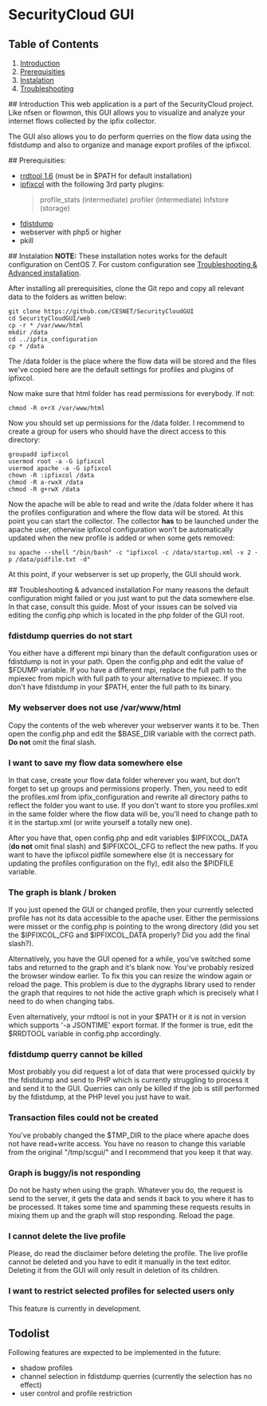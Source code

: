 # SecurityCloud GUI
## Table of Contents
1. [Introduction](#intro)
2. [Prerequisities](#pre)
3. [Instalation](#install)
4. [Troubleshooting](#trouble)

##<a name="intro"></a> Introduction
This web application is a part of the SecurityCloud project. Like nfsen or flowmon, this GUI allows you to visualize and analyze your internet flows collected by the ipfix collector.

The GUI also allows you to do perform querries on the flow data using the fdistdump and also to organize and manage export profiles of the ipfixcol.

##<a name="pre"></a> Prerequisities:
- [rrdtool 1.6](http://oss.oetiker.ch/rrdtool/pub/?M=D) (must be in $PATH for default installation)
- [ipfixcol](https://github.com/CESNET/ipfixcol/) with the following 3rd party plugins:
	> profile_stats (intermediate)
	> profiler (intermediate)
	> lnfstore (storage)
- [fdistdump](https://github.com/CESNET/fdistdump)
- webserver with php5 or higher
- pkill

##<a name="install"></a> Instalation
**NOTE:** These installation notes works for the default configuration on CentOS 7. For custom configuration see [Troubleshooting & Advanced installation](#trouble).

After installing all prerequisities, clone the Git repo and copy all relevant data to the folders as written below:
```
git clone https://github.com/CESNET/SecurityCloudGUI
cd SecurityCloudGUI/web
cp -r * /var/www/html
mkdir /data
cd ../ipfix_configuration
cp * /data
```

The /data folder is the place where the flow data will be stored and the files we've copied here are the default settings for profiles and plugins of ipfixcol.

Now make sure that html folder has read permissions for everybody. If not:
```
chmod -R o+rX /var/www/html
```

Now you should set up permissions for the /data folder. I recommend to create a group for users who should have the direct access to this directory:
```
groupadd ipfixcol
usermod root -a -G ipfixcol
usermod apache -a -G ipfixcol
chown -R :ipfixcol /data
chmod -R a-rwxX /data
chmod -R g+rwX /data
```

Now the apache will be able to read and write the /data folder where it has the profiles configuration and where the flow data will be stored. At this point you can start the collector. The collector **has** to be launched under the apache user, otherwise ipfixcol configuration won't be automatically updated when the new profile is added or when some gets removed:
```
su apache --shell "/bin/bash" -c "ipfixcol -c /data/startup.xml -v 2 -p /data/pidfile.txt -d"
```

At this point, if your webserver is set up properly, the GUI should work.

##<a name="trouble"></a> Troubleshooting & advanced installation
For many reasons the default configuration might failed or you just want to put the data somewhere else. In that case, consult this guide.
Most of your issues can be solved via editing the config.php which is located in the php folder of the GUI root.

### fdistdump querries do not start
You either have a different mpi binary than the default configuration uses or fdistdump is not in your path. Open the config.php and edit the value of $FDUMP variable. If you have a different mpi, replace the full path to the mpiexec from mpich with full path to your alternative to mpiexec. If you don't have fdistdump in your $PATH, enter the full path to its binary.

### My webserver does not use /var/www/html
Copy the contents of the web wherever your webserver wants it to be. Then open the config.php and edit the $BASE_DIR variable with the correct path. **Do not** omit the final slash.

### I want to save my flow data somewhere else
In that case, create your flow data folder wherever you want, but don't forget to set up groups and permissions properly. Then, you need to edit the profiles.xml from ipfix_configuration and rewrite all directory paths to reflect the folder you want to use. If you don't want to store you profiles.xml in the same folder where the flow data will be, you'll need to change path to it in the startup.xml (or write yourself a totally new one).

After you have that, open config.php and edit variables $IPFIXCOL_DATA (**do not** omit final slash) and $IPFIXCOL_CFG to reflect the new paths. If you want to have the ipfixcol pidfile somewhere else (it is neccessary for updating the profiles configuration on the fly), edit also the $PIDFILE variable.

### The graph is blank / broken
If you just opened the GUI or changed profile, then your currently selected profile has not its data accessible to the apache user. Either the permissions were misset or the config.php is pointing to the wrong directory (did you set the $IPFIXCOL_CFG and $IPFIXCOL_DATA properly? Did you add the final slash?).

Alternatively, you have the GUI opened for a while, you've switched some tabs and returned to the graph and it's blank now. You've probably resized the browser window earlier. To fix this you can resize the window again or reload the page. This problem is due to the dygraphs library used to render the graph that requires to not hide the active graph which is precisely what I need to do when changing tabs.

Even alternatively, your rrdtool is not in your $PATH or it is not in version which supports '-a JSONTIME' export format. If the former is true, edit the $RRDTOOL variable in config.php accordingly.

### fdistdump querry cannot be killed
Most probably you did request a lot of data that were processed quickly by the fdistdump and send to PHP which is currently struggling to process it and send it to the GUI. Querries can only be killed if the job is still performed by the fdistdump, at the PHP level you just have to wait.

### Transaction files could not be created
You've probably changed the $TMP_DIR to the place where apache does not have read+write access. You have no reason to change this variable from the original "/tmp/scgui/" and I recommend that you keep it that way.

### Graph is buggy/is not responding
Do not be hasty when using the graph. Whatever you do, the request is send to the server, it gets the data and sends it back to you where it has to be processed. It takes some time and spamming these requests results in mixing them up and the graph will stop responding. Reload the page.

### I cannot delete the live profile
Please, do read the disclaimer before deleting the profile. The live profile cannot be deleted and you have to edit it manually in the text editor. Deleting it from the GUI will only result in deletion of its children.

### I want to restrict selected profiles for selected users only
This feature is currently in development.

## Todolist
Following features are expected to be implemented in the future:

* shadow profiles
* channel selection in fdistdump querries (currently the selection has no effect)
* user control and profile restriction